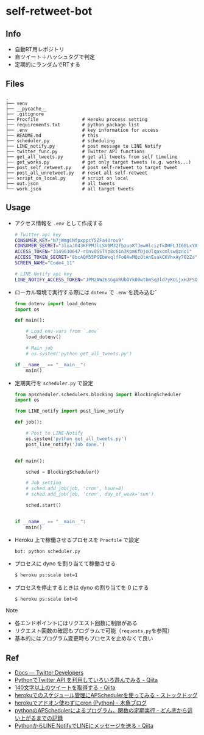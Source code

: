 # self-retweet-bot

## Info

* 自動RT用レポジトリ
* 自ツイート＋ハッシュタグで判定
* 定期的にランダムでRTする


## Files

```
.
├── venv
├── __pycache__
├── .gitignore
├── Procfile                # Heroku process setting
├── requirements.txt        # python package list
├── .env                    # key information for access
├── README.md               # this
├── scheduler.py            # scheduling
├── LINE_notify.py          # post message to LINE Notify
├── twitter_func.py         # Twitter API functions
├── get_all_tweets.py       # get all tweets from self timeline
├── get_works.py            # get only target tweets (e.g. works...)
├── post_self_retweet.py    # post self-retweet to target tweet
├── post_all_unretweet.py   # reset all self-retweet
├── script_on_local.py      # script on local
├── out.json                # all tweets
└── work.json               # all target tweets
```


## Usage

* アクセス情報を `.env` として作成する

    ```sh
    # Twitter api key
    CONSUMER_KEY="N7jWmgCNfpxppcY5ZFa4Urou9"
    CONSUMER_SECRET="3lxaJ043KFPMJlLSV0M32fbzuoKTJmwHlcizfkDHFLJI68LxYX"
    ACCESS_TOKEN="3149630647-rOnv0SSTYp8c61n3KpmKfDjoUlqaxcmlswQznc1"
    ACCESS_TOKEN_SECRET="8bcAQM55PGEbWxqlfFo8AwMQzOtAnEsakCKVhxAy702Za"
    SCREEN_NAME="Code4_11"

    # LINE Notify api key
    LINE_NOTIFY_ACCESS_TOKEN="JPM2AWZ6sGgVRUbOYk00wtbmSq3ld7yKUijxHJFSOpe"
    ```

* ローカル環境で実行する際には `dotenv` で `.env` を読み込むˇ

    ```python
    from dotenv import load_dotenv
    import os

    def main():

        # Load env-vars from `.env`
        load_dotenv()

        # Main job
        # os.system('python get_all_tweets.py')

    if __name__ == "__main__":
        main()
    ```

* 定期実行を `scheduler.py` で設定

    ```python
    from apscheduler.schedulers.blocking import BlockingScheduler
    import os

    from LINE_notify import post_line_notify

    def job():

        # Post to LINE-Notify
        os.system('python get_all_tweets.py')
        post_line_notify('Job done.')


    def main():

        sched = BlockingScheduler()

        # Job setting
        # sched.add_job(job, 'cron', hour=8)
        # sched.add_job(job, 'cron', day_of_week='sun')

        sched.start()


    if __name__ == "__main__":
        main()
    ```

* Heroku 上で稼働させるプロセスを `Procfile` で設定

    ```
    bot: python scheduler.py
    ```

* プロセスに dyno を割り当てて稼働させる

    ```sh
    $ heroku ps:scale bot=1
    ```

* プロセスを停止するときは dyno の割り当てを 0 にする

    ```sh
    $ heroku ps:scale bot=0
    ```


Note
* 各エンドポイントにはリクエスト回数に制限がある
* リクエスト回数の確認もプログラムで可能（`requests.py`を参照）
* 基本的にはプログラム変更時もプロセスを止めなくて良い


## Ref

* [Docs — Twitter Developers](https://developer.twitter.com/en/docs.html)
* [PythonでTwitter API を利用していろいろ遊んでみる - Qiita](https://qiita.com/bakira/items/00743d10ec42993f85eb)
* [140文字以上のツイートを取得する - Qiita](https://qiita.com/hitsumabushi845/items/f7fd87106381fc65fc86)
* [herokuでのスケジュール管理にAPSchedulerを使ってみる - ストックドッグ](http://www.stockdog.work/entry/2017/04/10/003452)
* [herokuでアドオン使わずにcron (Python) - 木魚ブログ](http://sainoky.hatenablog.com/entry/2015/05/24/200949)
* [pythonのAPSchedulerによるプログラム、関数の定期実行 - どん底から這い上がるまでの記録](https://www.pytry3g.com/entry/apscheduler)
* [PythonからLINE NotifyでLINEにメッセージを送る - Qiita](https://qiita.com/tadaken3/items/0998c18df11d4a1c7427)